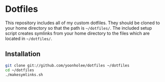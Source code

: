 Dotfiles
========
This repository includes all of my custom dotfiles.  They should be cloned to
your home directory so that the path is `~/dotfiles/`.  The included setup
script creates symlinks from your home directory to the files which are located
in `~/dotfiles/`.

Installation
------------

``` bash
git clone git://github.com/yoonholee/dotfiles ~/dotfiles
cd ~/dotfiles
./makesymlinks.sh
```
